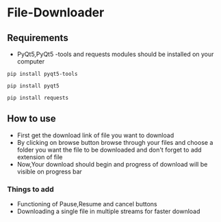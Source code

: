 # File-Downloader
## Requirements
* PyQt5,PyQt5 -tools and requests modules should be installed on your computer 

```pip install pyqt5-tools```

```pip install pyqt5```

```pip install requests```

## How to use
* First get the download link of file you want to download
* By clicking on browse button browse through your files and choose a folder you want the file to be downloaded and don't forget to add extension of file
* Now,Your download should begin and progress of download will be visible on progress bar

### Things to add 
* Functioning of Pause,Resume and cancel buttons
* Downloading a single file in multiple streams for faster download
